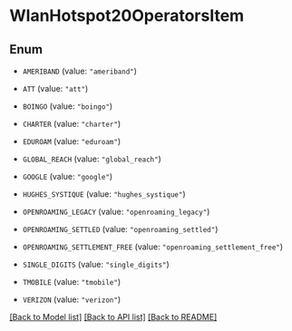 # WlanHotspot20OperatorsItem

## Enum


* `AMERIBAND` (value: `"ameriband"`)

* `ATT` (value: `"att"`)

* `BOINGO` (value: `"boingo"`)

* `CHARTER` (value: `"charter"`)

* `EDUROAM` (value: `"eduroam"`)

* `GLOBAL_REACH` (value: `"global_reach"`)

* `GOOGLE` (value: `"google"`)

* `HUGHES_SYSTIQUE` (value: `"hughes_systique"`)

* `OPENROAMING_LEGACY` (value: `"openroaming_legacy"`)

* `OPENROAMING_SETTLED` (value: `"openroaming_settled"`)

* `OPENROAMING_SETTLEMENT_FREE` (value: `"openroaming_settlement_free"`)

* `SINGLE_DIGITS` (value: `"single_digits"`)

* `TMOBILE` (value: `"tmobile"`)

* `VERIZON` (value: `"verizon"`)


[[Back to Model list]](../README.md#documentation-for-models) [[Back to API list]](../README.md#documentation-for-api-endpoints) [[Back to README]](../README.md)


